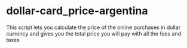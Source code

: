 # dollar-card_price-argentina
This script lets you calculate the price of the online purchases in dollar currency and gives you the total price you will pay with all the fees and taxes

